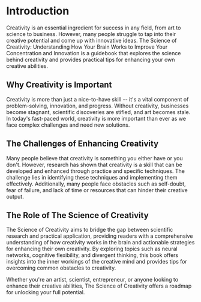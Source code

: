 Introduction
============

Creativity is an essential ingredient for success in any field, from art to science to business. However, many people struggle to tap into their creative potential and come up with innovative ideas. The Science of Creativity: Understanding How Your Brain Works to Improve Your Concentration and Innovation is a guidebook that explores the science behind creativity and provides practical tips for enhancing your own creative abilities.

Why Creativity is Important
---------------------------

Creativity is more than just a nice-to-have skill -- it's a vital component of problem-solving, innovation, and progress. Without creativity, businesses become stagnant, scientific discoveries are stifled, and art becomes stale. In today's fast-paced world, creativity is more important than ever as we face complex challenges and need new solutions.

The Challenges of Enhancing Creativity
--------------------------------------

Many people believe that creativity is something you either have or you don't. However, research has shown that creativity is a skill that can be developed and enhanced through practice and specific techniques. The challenge lies in identifying these techniques and implementing them effectively. Additionally, many people face obstacles such as self-doubt, fear of failure, and lack of time or resources that can hinder their creative output.

The Role of The Science of Creativity
-------------------------------------

The Science of Creativity aims to bridge the gap between scientific research and practical application, providing readers with a comprehensive understanding of how creativity works in the brain and actionable strategies for enhancing their own creativity. By exploring topics such as neural networks, cognitive flexibility, and divergent thinking, this book offers insights into the inner workings of the creative mind and provides tips for overcoming common obstacles to creativity.

Whether you're an artist, scientist, entrepreneur, or anyone looking to enhance their creative abilities, The Science of Creativity offers a roadmap for unlocking your full potential.


